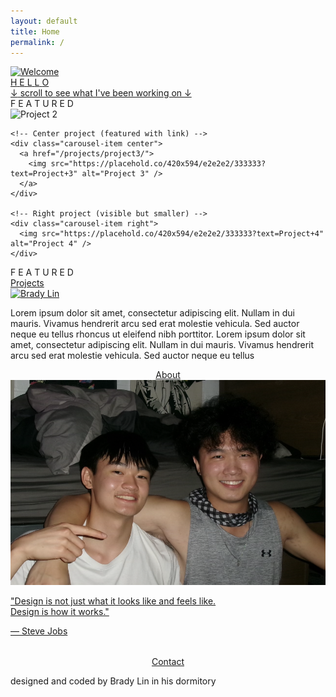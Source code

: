 ```yaml
---
layout: default
title: Home
permalink: /
---
```


<div class="welcome-image-container">
  <a href="/">
    <div class="welcome-image-wrapper">
      <img src="assets/images/webpage/home-welcome.jpg" alt="Welcome" class="gallery-image" />
      <div class="welcome-overlay"></div>
      <div class="welcome-text">
        <span>H</span>
        <span>E</span>
        <span>L</span>
        <span>L</span>
        <span>O</span>
      </div>
      <div class="welcome-subtitle"><span class="arrow down-arrow">↓</span> scroll to see what I've been working on <span class="arrow down-arrow">↓</span></div>
    </div>
  </a>
</div>

<div class="project-carousel">
  <div class="vertical-text left-featured">
    <span>F</span>
    <span>E</span>
    <span>A</span>
    <span>T</span>
    <span>U</span>
    <span>R</span>
    <span>E</span>
    <span>D</span>
  </div>
  <div class="carousel-container">
    <!-- Left project (visible but smaller) -->
    <div class="carousel-item left">
      <img src="https://placehold.co/420x594/e2e2e2/333333?text=Project+2" alt="Project 2" />
    </div>
    
    <!-- Center project (featured with link) -->
    <div class="carousel-item center">
      <a href="/projects/project3/">
        <img src="https://placehold.co/420x594/e2e2e2/333333?text=Project+3" alt="Project 3" />
      </a>
    </div>
    
    <!-- Right project (visible but smaller) -->
    <div class="carousel-item right">
      <img src="https://placehold.co/420x594/e2e2e2/333333?text=Project+4" alt="Project 4" />
    </div>
  </div>
  <div class="vertical-text right-featured">
    <span>F</span>
    <span>E</span>
    <span>A</span>
    <span>T</span>
    <span>U</span>
    <span>R</span>
    <span>E</span>
    <span>D</span>
  </div>
  <div class="carousel-dots">
    <span class="dot"></span>
    <span class="dot"></span>
    <span class="dot active"></span>
    <span class="dot"></span>
    <span class="dot"></span>
    <span class="dot"></span>
  </div>
</div>

<div class="projects-button-container">
  <a href="/projects/" class="button">Projects</a>
</div>



<div class="about-section">
  <div class="about-image">
    <a href="/about/">
      <img src="assets/images/webpage/home-about.jpg" alt="Brady Lin" id="about-image" />
    </a>
  </div>
  <div class="about-text">
    <div class="about-text-content" id="about-text-content">
      <p>Lorem ipsum dolor sit amet, consectetur adipiscing elit. Nullam in dui mauris. Vivamus hendrerit arcu sed erat molestie vehicula. Sed auctor neque eu tellus rhoncus ut eleifend nibh porttitor. Lorem ipsum dolor sit amet, consectetur adipiscing elit. Nullam in dui mauris. Vivamus hendrerit arcu sed erat molestie vehicula. Sed auctor neque eu tellus</p>
    </div>
  </div>
  <div class="buttons-container">
    <div class="about-button-container" style="text-align: center; width: 100%;">
      <a href="/about/" class="button">About</a>
    </div>
  </div>
</div>


<div class="gallery-container">
  <a href="/gallery/">
    <div class="gallery-image-wrapper">
      <img src="assets/images/webpage/home-gallery.jpg" alt="Gallery" class="gallery-image" />
      <div class="gallery-overlay"></div>
      <div class="gallery-quote">
        <p>"Design is not just what it looks like and feels like.<br>Design is how it works."</p>
        <p class="quote-author">— Steve Jobs</p>
      </div>
    </div>
  </a>
</div>

<div class="contact-button-container" style="text-align: center; margin-top: 2rem;">
  <a href="/contact/" class="button">Contact</a>
</div>



<p class="footer-text">designed and coded by Brady Lin in his dormitory</p>